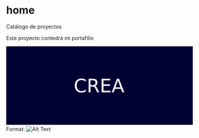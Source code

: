 # home
Catálogo de proyectos

Este proyecto contedrá mi portafilio

![GitHub Logo](/crea.png)
Format: ![Alt Text](url)
